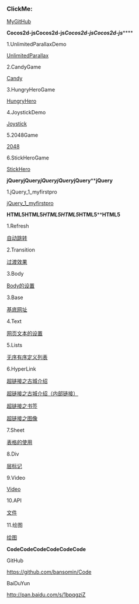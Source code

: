 
### ClickMe:

[MyGitHub](https://github.com/bansomin)

******Cocos2d-js************Cocos2d-js***********Cocos2d-js************Cocos2d-js***********

1.UnlimitedParallaxDemo

 [UnlimitedParallax](http://bansomin.github.io/MyBook/Chap12/parallax)   
  
2.CandyGame

 [Candy](http://bansomin.github.io/MyBook/Chap08/) 
  
3.HungryHeroGame

 [HungryHero](http://bansomin.github.io/MyBook/Chap16/HungryHero/) 

4.JoystickDemo

 [Joystick](http://bansomin.github.io/MyGame/JoystickDemo/) 


5.2048Game

 [2048](http://bansomin.github.io/MyGame/2048/) 

6.StickHeroGame

 [StickHero](http://bansomin.github.io/MyGame/StickHero/) 




******jQuery************jQuery***********jQuery************jQuery***********jQuery************jQuery******

1.jQuery_1_myfirstpro

 [jQuery_1_myfirstpro](http://bansomin.github.io/MyjQuery/jQuery_1_sayHello/) 



******HTML5************HTML5***********HTML5************HTML5***********HTML5************HTML5******

1.Refresh

 [自动跳转](http://bansomin.github.io/MyHTML5/refresh) 

2.Transition

 [过渡效果](http://bansomin.github.io/MyHTML5/page26) 

3.Body

 [Body的设置](http://bansomin.github.io/MyHTML5/page32) 

3.Base

 [基底网址](http://bansomin.github.io/MyHTML5/page30/base.html)

4.Text

 [网页文本的设置](http://bansomin.github.io/MyHTML5/page42)

5.Lists

 [无序有序定义列表](http://bansomin.github.io/MyHTML5/page66)

6.HyperLink

 [超链接之古城介绍](http://bansomin.github.io/MyHTML5/page83)

 [超链接之古城介绍（内部链接）](http://bansomin.github.io/MyHTML5/page83/indexTwo.html)

 [超链接之书签](http://bansomin.github.io/MyHTML5/page83/bookmaker.html)

 [超链接之图像](http://bansomin.github.io/MyHTML5/page102)

7.Sheet

 [表格的使用](http://bansomin.github.io/MyHTML5/page119)

8.Div

 [层标记](http://bansomin.github.io/MyHTML5/page162)

9.Video

 [Video](http://bansomin.github.io/MyHTML5/jQuery-video5.8)

10.API

 [文件](http://bansomin.github.io/MyHTML5/page281)

11.绘图

 [绘图](http://bansomin.github.io/MyHTML5/page311)


******Code************Code************Code************Code************Code************Code******


GitHub

https://github.com/bansomin/Code


BaiDuYun

http://pan.baidu.com/s/1bpqgziZ













